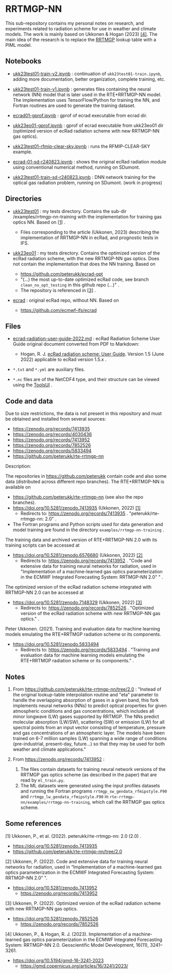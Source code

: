 # RRTMGP-NN

This sub-repository contains my personal notes on research, and experiments related to radiation scheme for use in weather and climate models. The work is mainly based on Ukkonen & Hogan (2023) [[4]](#ref04). The main idea of ​​the research is to replace the [RRTMGP](https://github.com/earth-system-radiation/rte-rrtmgp) lookup table with a PIML model.

## Notebooks

- [ukk23test01-train-v2.ipynb](ukk23test01-train-v2.ipynb) : continuation of `ukk23test01-train.ipynb`, adding more documentation, better organization, complete training, etc.

- [ukk23test01-train-v1.ipynb](ukk23test01-train-v1.ipynb) : generates files containing the neural network (NN) model that is later used in the RTE+RRTMGP-NN model. The implementation uses TensorFlow/Python for training the NN, and Fortran routines are used to generate the training dataset. 

- [ecrad01-gprof.ipynb](ecrad01-gprof.ipynb) : gprof of ecrad executable from ecrad dir.

- [ukk23eo01-gprof.ipynb](ukk23eo01-gprof.ipynb) : gprof of ecrad executable from ukk23eo01 dir (optimized version of ecRad radiation scheme with new RRTMGP-NN gas optics).

- [ukk23test01-rfmip-clear-sky.ipynb](ukk23test01-rfmip-clear-sky.ipynb) : runs the RFMIP-CLEAR-SKY example.

- [ecrad-01-sd-r240823.ipynb](ecrad-01-sd-r240823.ipynb) : shows the original ecRad radiation module using conventional numerical method, running on SDumont.

- [ukk23test01-train-sd-r240823.ipynb](ukk23test01-train-sd-r240823.ipynb) : DNN network training for the optical gas radiation problem, running on SDumont. (work in progress)

## Directories

- [ukk23test01](ukk23test01) : my tests directory. Contains the sub-dir /examples/rrtmgp-nn-training with the implementation for training gas optics NN. Based on [[1]](#ref01) .
  - Files corresponding to the article (Ukkonen, 2023) describing the implementation of RRTMGP-NN in ecRad, and prognostic tests in IFS.

- [ukk23eo01](ukk23eo01) : my tests directory. Contains the optimized version of the ecRad radiation scheme, with the new RRTMGP-NN gas optics. Does not contain the implementation that does the NN training. Based on
  
  - <https://github.com/peterukk/ecrad-opt>
  - "(...) the most up-to-date optimized ecRad code, see branch `clean_no_opt_testing` in this github repo (...)" .
  - The repository is referenced in [[3]](#ref03) .

- [ecrad](ecrad) : original ecRad repo, without NN. Based on
  
  - <https://github.com/ecmwf-ifs/ecrad>

## Files

- [ecrad-radiation-user-guide-2022.md](ecrad-radiation-user-guide-2022.md) : ecRad Radiation Scheme User Guide original document converted from PDF to Markdown:
  
  - Hogan, R. J. [ecRad radiation scheme: User Guide](https://confluence.ecmwf.int/download/attachments/70945505/ecrad_documentation.pdf?version=5&modificationDate=1655480733414&api=v2). Version 1.5 (June 2022) applicable to ecRad version 1.5.x .

- `*.txt` and `*.yml` are auxiliary files.

- `*.nc` files are of the NetCDF4 type, and their structure can be viewed using the [ToolsUI](https://docs.unidata.ucar.edu/netcdf-java/current/userguide/reading_cdm.html) .

## Code and data

Due to size restrictions, the data is not present in this repository and must be obtained and installed from several sources:

- <https://zenodo.org/records/7413935>
- <https://zenodo.org/records/4030436>
- <https://zenodo.org/records/7413952>
- <https://zenodo.org/records/7852526>
- <https://zenodo.org/records/5833494>
- <https://github.com/peterukk/rte-rrtmgp-nn>

Description:

The repositories in <https://github.com/peterukk> contain code and also some data (distributed across different repo branches). The RTE+RRTMGP-NN is available on

- <https://github.com/peterukk/rte-rrtmgp-nn> (see also the repo branches).
- <https://doi.org/10.5281/zenodo.7413935> (Ukkonen, 2022) [[1]](#ref01)
  - Redirects to: <https://zenodo.org/records/7413935> . "peterukk/rte-rrtmgp-nn: 2.0" .
- The Fortran programs and Python scripts used for data generation and model training are found in the directory `examples/rrtmgp-nn-training` .

The training data and archived version of RTE+RRTMGP-NN 2.0 with its training scripts can be accessed at

- <https://doi.org/10.5281/zenodo.6576680> (Ukkonen, 2022) [[2]](#ref02)
  - Redirects to: <https://zenodo.org/records/7413952> .  "Code and extensive data for training neural networks for radiation, used in "Implementation of a machine-learned gas optics parameterization in the ECMWF Integrated Forecasting System: RRTMGP-NN 2.0" " .

The optimized version of the ecRad radiation scheme integrated with RRTMGP-NN 2.0 can be accessed at

- <https://doi.org/10.5281/zenodo.7148329> (Ukkonen, 2022) [[3]](#ref03)
  - Redirects to: <https://zenodo.org/records/7852526> . "Optimized version of the ecRad radiation scheme with new RRTMGP-NN gas optics." .

Peter Ukkonen. (2021). Training and evaluation data for machine learning models emulating the RTE+RRTMGP radiation scheme or its components. 

- <https://doi.org/10.5281/zenodo.5833494>
  - Redirects to: <https://zenodo.org/records/5833494> . "Training and evaluation data for machine learning models emulating the RTE+RRTMGP radiation scheme or its components." .

## Notes

1. From <https://github.com/peterukk/rte-rrtmgp-nn/tree/2.0> : "Instead of the original lookup-table interpolation routine and "eta" parameter to handle the overlapping absorption of gases in a given band, this fork implements neural networks (NNs) to predict optical properties for given atmospheric conditions and gas concentrations, which includes all minor longwave (LW) gases supported by RRTMGP. The NNs predict molecular absorption (LW/SW), scattering (SW) or emission (LW) for all spectral points from an input vector consisting of temperature, pressure and gas concentrations of an atmospheric layer. The models have been trained on 6-7 million samples (LW) spanning a wide range of conditions (pre-industrial, present-day, future...) so that they may be used for both weather and climate applications."

2. From <https://zenodo.org/records/7413952> :
   
   1. The files contain datasets for training neural network versions of the RRTMGP gas optics scheme (as described in the paper) that are read by `ml_train.py`.
   2. The ML datasets were generated using the input profiles datasets and running the Fortran programs `rrtmgp_sw_gendata_rfmipstyle.F90` and `rrtmgp_lw_gendata_rfmipstyle.F90` in `rte-rrtmgp-nn/examples/rrtmgp-nn-training`, which call the RRTMGP gas optics scheme.

## Some references

<a id="ref01"></a>[1] Ukkonen, P., et al. (2022). peterukk/rte-rrtmgp-nn: 2.0 (2.0) .

- <https://doi.org/10.5281/zenodo.7413935>
- <https://github.com/peterukk/rte-rrtmgp-nn/tree/2.0>

<a id="ref02"></a>[2] Ukkonen, P. (2022). Code and extensive data for training neural networks for radiation, used in “Implementation of a machine-learned gas optics parameterization in the ECMWF Integrated Forecasting System: RRTMGP-NN 2.0” ".

- <https://doi.org/10.5281/zenodo.7413952>
  - <https://zenodo.org/records/7413952>

<a id="ref03"></a>[3] Ukkonen, P. (2022). Optimized version of the ecRad radiation scheme with new RRTMGP-NN gas optics.

- <https://doi.org/10.5281/zenodo.7852526>
  - <https://zenodo.org/records/7852526>

<a id="ref04"></a>[4] Ukkonen, P., & Hogan, R. J. (2023). Implementation of a machine-learned gas optics parameterization in the ECMWF Integrated Forecasting System: RRTMGP-NN 2.0. Geoscientific Model Development, 16(11), 3241–3261.

- <https://doi.org/10.5194/gmd-16-3241-2023>
  - <https://gmd.copernicus.org/articles/16/3241/2023/>
